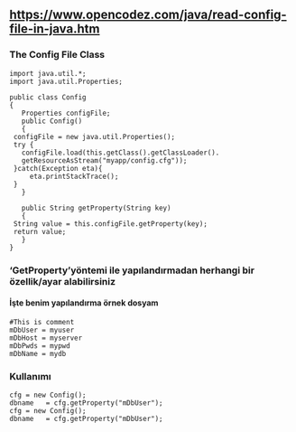 ## https://www.opencodez.com/java/read-config-file-in-java.htm


### The Config File Class

```
import java.util.*;
import java.util.Properties;
 
public class Config
{
   Properties configFile;
   public Config()
   {
 configFile = new java.util.Properties();
 try {
   configFile.load(this.getClass().getClassLoader().
   getResourceAsStream("myapp/config.cfg"));
 }catch(Exception eta){
     eta.printStackTrace();
 }
   }
 
   public String getProperty(String key)
   {
 String value = this.configFile.getProperty(key);
 return value;
   }
}
```


### ‘GetProperty’yöntemi ile yapılandırmadan herhangi bir özellik/ayar alabilirsiniz
#### İşte benim yapılandırma örnek dosyam
```
#This is comment
mDbUser = myuser
mDbHost = myserver
mDbPwds = mypwd
mDbName = mydb
```


### Kullanımı
```
cfg = new Config();
dbname   = cfg.getProperty("mDbUser");
cfg = new Config();
dbname   = cfg.getProperty("mDbUser");
```


